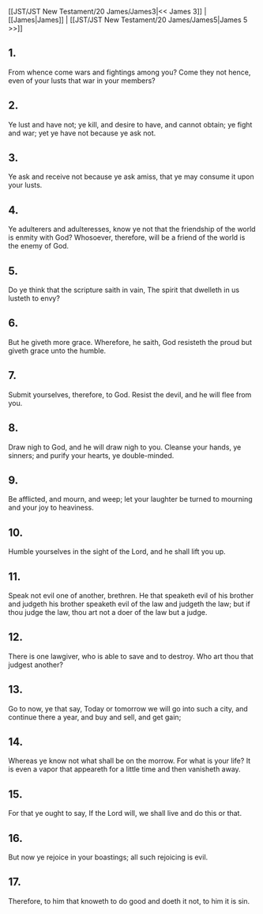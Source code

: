 [[JST/JST New Testament/20 James/James3|<< James 3]] | [[James|James]] | [[JST/JST New Testament/20 James/James5|James 5 >>]]
## 1.
From whence come wars and fightings among you? Come they not hence, even of your lusts that war in your members?
## 2.
Ye lust and have not; ye kill, and desire to have, and cannot obtain; ye fight and war; yet ye have not because ye ask not.
## 3.
Ye ask and receive not because ye ask amiss, that ye may consume it upon your lusts.
## 4.
Ye adulterers and adulteresses, know ye not that the friendship of the world is enmity with God? Whosoever, therefore, will be a friend of the world is the enemy of God.
## 5.
Do ye think that the scripture saith in vain, The spirit that dwelleth in us lusteth to envy?
## 6.
But he giveth more grace. Wherefore, he saith, God resisteth the proud but giveth grace unto the humble.
## 7.
Submit yourselves, therefore, to God. Resist the devil, and he will flee from you.
## 8.
Draw nigh to God, and he will draw nigh to you. Cleanse your hands, ye sinners; and purify your hearts, ye double-minded.
## 9.
Be afflicted, and mourn, and weep; let your laughter be turned to mourning and your joy to heaviness.
## 10.
Humble yourselves in the sight of the Lord, and he shall lift you up.
## 11.
Speak not evil one of another, brethren. He that speaketh evil of his brother and judgeth his brother speaketh evil of the law and judgeth the law; but if thou judge the law, thou art not a doer of the law but a judge.
## 12.
There is one lawgiver, who is able to save and to destroy. Who art thou that judgest another?
## 13.
Go to now, ye that say, Today or tomorrow we will go into such a city, and continue there a year, and buy and sell, and get gain;
## 14.
Whereas ye know not what shall be on the morrow. For what is your life? It is even a vapor that appeareth for a little time and then vanisheth away.
## 15.
For that ye ought to say, If the Lord will, we shall live and do this or that.
## 16.
But now ye rejoice in your boastings; all such rejoicing is evil.
## 17.
Therefore, to him that knoweth to do good and doeth it not, to him it is sin.

